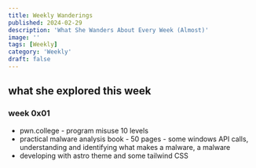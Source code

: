 ```yaml
---
title: Weekly Wanderings
published: 2024-02-29
description: 'What She Wanders About Every Week (Almost)'
image: ''
tags: [Weekly]
category: 'Weekly'
draft: false 
---
```


## what she explored this week

### week 0x01
- pwn.college - program misuse 10 levels
- practical malware analysis book - 50 pages - some windows API calls, understanding and identifying what makes a malware, a malware
- developing with astro theme and some tailwind CSS